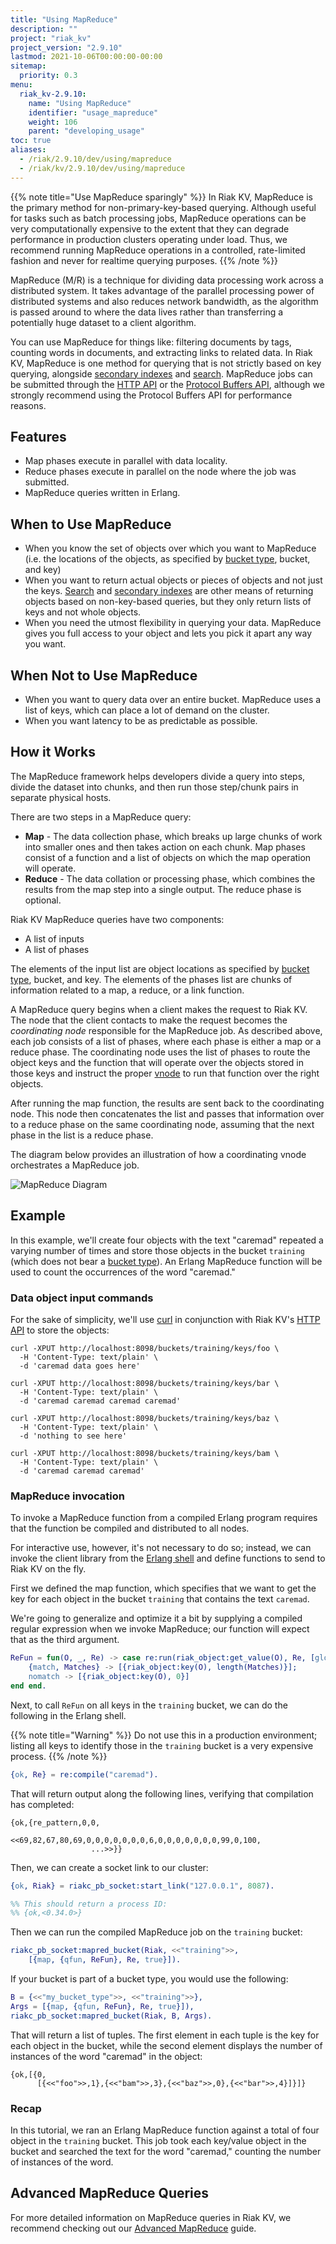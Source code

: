 ```yaml
---
title: "Using MapReduce"
description: ""
project: "riak_kv"
project_version: "2.9.10"
lastmod: 2021-10-06T00:00:00-00:00
sitemap:
  priority: 0.3
menu:
  riak_kv-2.9.10:
    name: "Using MapReduce"
    identifier: "usage_mapreduce"
    weight: 106
    parent: "developing_usage"
toc: true
aliases:
  - /riak/2.9.10/dev/using/mapreduce
  - /riak/kv/2.9.10/dev/using/mapreduce
---
```


[usage 2i]: {{<baseurl>}}riak/kv/2.9.10/developing/usage/secondary-indexes
[usage search]: {{<baseurl>}}riak/kv/2.9.10/developing/usage/search
[usage types]: {{<baseurl>}}riak/kv/2.9.10/developing/usage/bucket-types
[api http]: {{<baseurl>}}riak/kv/2.9.10/developing/api/http
[api pb]: {{<baseurl>}}riak/kv/2.9.10/developing/api/protocol-buffers
[glossary vnode]: {{<baseurl>}}riak/kv/2.9.10/learn/glossary/#vnode
[guide mapreduce]: {{<baseurl>}}riak/kv/2.9.10/developing/app-guide/advanced-mapreduce

{{% note title="Use MapReduce sparingly" %}}
In Riak KV, MapReduce is the primary method for non-primary-key-based
querying. Although useful for tasks such as batch
processing jobs, MapReduce operations can be very computationally
expensive to the extent that they can degrade performance in
production clusters operating under load. Thus, we recommend running
MapReduce operations in a controlled, rate-limited fashion and never for
realtime querying purposes.
{{% /note %}}

MapReduce (M/R) is a technique for dividing data processing work across
a distributed system. It takes advantage of the parallel processing
power of distributed systems and also reduces network bandwidth, as the
algorithm is passed around to where the data lives rather than
transferring a potentially huge dataset to a client algorithm.

You can use MapReduce for things like: filtering documents by
tags, counting words in documents, and extracting links to related data.
In Riak KV, MapReduce is one method for querying that is not strictly based
on key querying, alongside [secondary indexes][usage 2i]
and [search][usage search]. MapReduce jobs can be submitted through the
[HTTP API][api http] or the [Protocol Buffers API][api pb], although we
strongly recommend using the Protocol Buffers API for performance
reasons.

## Features

* Map phases execute in parallel with data locality.
* Reduce phases execute in parallel on the node where the job was
  submitted.
* MapReduce queries written in Erlang.

## When to Use MapReduce

* When you know the set of objects over which you want to MapReduce
  (i.e. the locations of the objects, as specified by [bucket type][usage types], bucket, and key)
* When you want to return actual objects or pieces of objects and not
  just the keys. [Search][usage search] and [secondary indexes][usage 2i] are other means of returning objects based on
  non-key-based queries, but they only return lists of keys and not
  whole objects.
* When you need the utmost flexibility in querying your data. MapReduce
  gives you full access to your object and lets you pick it apart any
  way you want.

## When Not to Use MapReduce

* When you want to query data over an entire bucket. MapReduce uses a
  list of keys, which can place a lot of demand on the cluster.
* When you want latency to be as predictable as possible.

## How it Works

The MapReduce framework helps developers divide a query into steps,
divide the dataset into chunks, and then run those step/chunk pairs in
separate physical hosts.

There are two steps in a MapReduce query:

* **Map** - The data collection phase, which breaks up large chunks of
  work into smaller ones and then takes action on each chunk. Map
  phases consist of a function and a list of objects on which the map
  operation will operate.
* **Reduce** - The data collation or processing phase, which combines
  the results from the map step into a single output. The reduce phase
  is optional.

Riak KV MapReduce queries have two components:

* A list of inputs
* A list of phases

The elements of the input list are object locations as specified by
[bucket type][usage types], bucket, and key. The elements of the
phases list are chunks of information related to a map, a reduce, or a
link function.

A MapReduce query begins when a client makes the request to Riak KV. The
node that the client contacts to make the request becomes the
*coordinating node* responsible for the MapReduce job. As described
above, each job consists of a list of phases, where each phase is either
a map or a reduce phase. The coordinating node uses the list of phases
to route the object keys and the function that will operate over the
objects stored in those keys and instruct the proper [vnode][glossary vnode] to
run that function over the right objects.

After running the map function, the results are sent back to the
coordinating node. This node then concatenates the list and passes that
information over to a reduce phase on the same coordinating node,
assuming that the next phase in the list is a reduce phase.

The diagram below provides an illustration of how a coordinating vnode
orchestrates a MapReduce job.

![MapReduce Diagram]({{<baseurl>}}images/MapReduce-diagram.png)

## Example

In this example, we'll create four objects with the text "caremad"
repeated a varying number of times and store those objects in the bucket
`training` (which does not bear a [bucket type][usage types]).
An Erlang MapReduce function will be used to count the occurrences of
the word "caremad."

### Data object input commands

For the sake of simplicity, we'll use [curl](http://curl.haxx.se/)
in conjunction with Riak KV's [HTTP API][api http] to store the objects:

```curl
curl -XPUT http://localhost:8098/buckets/training/keys/foo \
  -H 'Content-Type: text/plain' \
  -d 'caremad data goes here'

curl -XPUT http://localhost:8098/buckets/training/keys/bar \
  -H 'Content-Type: text/plain' \
  -d 'caremad caremad caremad caremad'

curl -XPUT http://localhost:8098/buckets/training/keys/baz \
  -H 'Content-Type: text/plain' \
  -d 'nothing to see here'

curl -XPUT http://localhost:8098/buckets/training/keys/bam \
  -H 'Content-Type: text/plain' \
  -d 'caremad caremad caremad'
```

### MapReduce invocation

To invoke a MapReduce function from a compiled Erlang program requires
that the function be compiled and distributed to all nodes.

For interactive use, however, it's not necessary to do so; instead, we
can invoke the client library from the
[Erlang shell](http://www.erlang.org/doc/man/shell.html) and define
functions to send to Riak KV on the fly.

First we defined the map function, which specifies that we want to get
the key for each object in the bucket `training` that contains the text
`caremad`.

We're going to generalize and optimize it a bit by supplying a
compiled regular expression when we invoke MapReduce; our function
will expect that as the third argument.

```erlang
ReFun = fun(O, _, Re) -> case re:run(riak_object:get_value(O), Re, [global]) of
    {match, Matches} -> [{riak_object:key(O), length(Matches)}];
    nomatch -> [{riak_object:key(O), 0}]
end end.
```

Next, to call `ReFun` on all keys in the `training` bucket, we can do
the following in the Erlang shell.

{{% note title="Warning" %}}
Do not use this in a production
environment; listing all keys to identify those in the `training` bucket
is a very expensive process.
{{% /note %}}

```erlang
{ok, Re} = re:compile("caremad").
```

That will return output along the following lines, verifying that
compilation has completed:

```
{ok,{re_pattern,0,0,
                <<69,82,67,80,69,0,0,0,0,0,0,0,6,0,0,0,0,0,0,0,99,0,100,
                  ...>>}}
```

Then, we can create a socket link to our cluster:

```erlang
{ok, Riak} = riakc_pb_socket:start_link("127.0.0.1", 8087).

%% This should return a process ID:
%% {ok,<0.34.0>}
```

Then we can run the compiled MapReduce job on the `training` bucket:

```erlang
riakc_pb_socket:mapred_bucket(Riak, <<"training">>,
    [{map, {qfun, ReFun}, Re, true}]).
```

If your bucket is part of a bucket type, you would use the following:

```erlang
B = {<<"my_bucket_type">>, <<"training">>},
Args = [{map, {qfun, ReFun}, Re, true}]),
riakc_pb_socket:mapred_bucket(Riak, B, Args).
```

That will return a list of tuples. The first element in each tuple is
the key for each object in the bucket, while the second element displays
the number of instances of the word "caremad" in the object:

```
{ok,[{0,
      [{<<"foo">>,1},{<<"bam">>,3},{<<"baz">>,0},{<<"bar">>,4}]}]}
```

### Recap

In this tutorial, we ran an Erlang MapReduce function against a total of
four object in the `training` bucket. This job took each key/value
object in the bucket and searched the text for the word "caremad,"
counting the number of instances of the word.

## Advanced MapReduce Queries

For more detailed information on MapReduce queries in Riak KV, we recommend
checking out our [Advanced MapReduce][guide mapreduce] guide.

